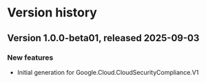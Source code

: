 # Version history

## Version 1.0.0-beta01, released 2025-09-03

### New features

- Initial generation for Google.Cloud.CloudSecurityCompliance.V1

